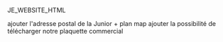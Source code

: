JE_WEBSITE_HTML

ajouter l'adresse postal de la Junior + plan map
ajouter la possibilité de télécharger notre plaquette commercial
